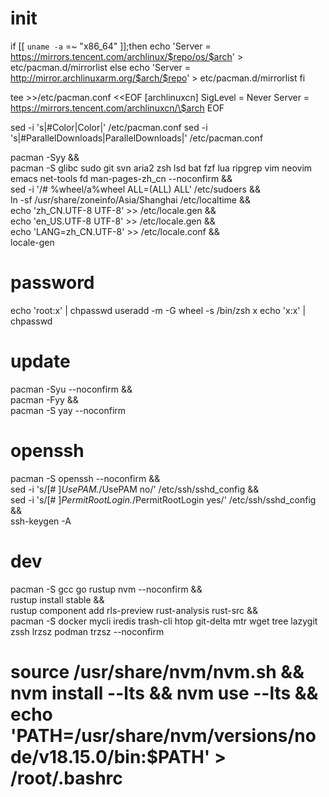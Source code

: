 
# init
if [[ `uname -a` =~ "x86_64" ]];then
    echo 'Server = https://mirrors.tencent.com/archlinux/$repo/os/$arch' > etc/pacman.d/mirrorlist
else
    echo 'Server = http://mirror.archlinuxarm.org/$arch/$repo' > etc/pacman.d/mirrorlist
fi

tee >>/etc/pacman.conf <<EOF
[archlinuxcn]
SigLevel = Never
Server = https://mirrors.tencent.com/archlinuxcn/\$arch
EOF


sed -i 's|#Color|Color|' /etc/pacman.conf
sed -i 's|#ParallelDownloads|ParallelDownloads|' /etc/pacman.conf

pacman -Syy && \
    pacman -S glibc sudo git svn aria2 zsh lsd bat fzf lua ripgrep vim neovim emacs net-tools fd man-pages-zh_cn --noconfirm && \
    sed -i '/# %wheel/a\%wheel ALL=(ALL) ALL' /etc/sudoers && \
    ln -sf /usr/share/zoneinfo/Asia/Shanghai /etc/localtime && \
    echo 'zh_CN.UTF-8 UTF-8' >> /etc/locale.gen && \
    echo 'en_US.UTF-8 UTF-8' >> /etc/locale.gen && \
    echo 'LANG=zh_CN.UTF-8' >> /etc/locale.conf && \
    locale-gen

# password
echo 'root:x' | chpasswd
useradd -m -G wheel -s /bin/zsh x
echo 'x:x' | chpasswd

# update
pacman -Syu --noconfirm && \
    pacman -Fyy && \
    pacman -S yay --noconfirm

# openssh
pacman -S openssh --noconfirm && \
    sed -i 's/[# ]*UsePAM.*/UsePAM no/' /etc/ssh/sshd_config && \
    sed -i 's/[# ]*PermitRootLogin.*/PermitRootLogin yes/' /etc/ssh/sshd_config && \
    ssh-keygen -A

# dev
pacman -S gcc go rustup nvm --noconfirm && \
    rustup install stable && \
    rustup component add rls-preview rust-analysis rust-src && \
    pacman -S docker mycli iredis trash-cli htop git-delta mtr wget tree lazygit zssh lrzsz podman trzsz --noconfirm

# source /usr/share/nvm/nvm.sh && nvm install --lts   &&  nvm use --lts && echo 'PATH=/usr/share/nvm/versions/node/v18.15.0/bin:$PATH' > /root/.bashrc